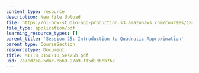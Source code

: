 ```yaml
---
content_type: resource
description: New file Upload
file: https://ol-ocw-studio-app-production.s3.amazonaws.com/courses/18-01sc-single-variable-calculus-fall-2010/7e7cd7ea5dacc66997a9f15d1d6cb762_MIT18_01SCF10_Ses25b.pdf
file_type: application/pdf
learning_resource_types: []
parent_title: 'Session 25: Introduction to Quadratic Approximation'
parent_type: CourseSection
resourcetype: Document
title: MIT18_01SCF10_Ses25b.pdf
uid: 7e7cd7ea-5dac-c669-97a9-f15d1d6cb762
---
```

